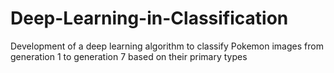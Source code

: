 # Deep-Learning-in-Classification
Development of a deep learning algorithm to classify Pokemon images from generation 1 to generation 7 based on their primary types
